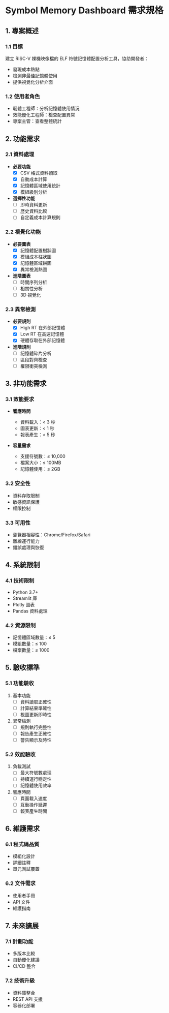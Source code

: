 # Symbol Memory Dashboard 需求規格

## 1. 專案概述

### 1.1 目標
建立 RISC-V 裸機映像檔的 ELF 符號記憶體配置分析工具，協助開發者：
- 發現成本熱點
- 檢測非最佳記憶體使用
- 提供視覺化分析介面

### 1.2 使用者角色
- 韌體工程師：分析記憶體使用情況
- 效能優化工程師：檢查配置異常
- 專案主管：查看整體統計

## 2. 功能需求

### 2.1 資料處理
- **必要功能**
  - [x] CSV 格式資料讀取
  - [x] 自動成本計算
  - [x] 記憶體區域使用統計
  - [x] 模組級別分析

- **選擇性功能**
  - [ ] 即時資料更新
  - [ ] 歷史資料比較
  - [ ] 自定義成本計算規則

### 2.2 視覺化功能
- **必要圖表**
  - [x] 記憶體配置樹狀圖
  - [x] 模組成本柱狀圖
  - [x] 記憶體區域餅圖
  - [x] 異常檢測熱圖

- **進階圖表**
  - [ ] 時間序列分析
  - [ ] 相關性分析
  - [ ] 3D 視覺化

### 2.3 異常檢測
- **必要規則**
  - [x] High RT 在外部記憶體
  - [x] Low RT 在高速記憶體
  - [x] 硬體存取在外部記憶體

- **進階規則**
  - [ ] 記憶體碎片分析
  - [ ] 區段對齊檢查
  - [ ] 權限衝突檢測

## 3. 非功能需求

### 3.1 效能要求
- **響應時間**
  - 資料載入：< 3 秒
  - 圖表更新：< 1 秒
  - 報表產生：< 5 秒

- **容量需求**
  - 支援符號數：≤ 10,000
  - 檔案大小：≤ 100MB
  - 記憶體使用：≤ 2GB

### 3.2 安全性
- 資料存取限制
- 敏感資訊保護
- 權限控制

### 3.3 可用性
- 瀏覽器相容性：Chrome/Firefox/Safari
- 離線運行能力
- 錯誤處理與恢復

## 4. 系統限制

### 4.1 技術限制
- Python 3.7+
- Streamlit 庫
- Plotly 圖表
- Pandas 資料處理

### 4.2 資源限制
- 記憶體區域數量：≤ 5
- 模組數量：≤ 100
- 檔案數量：≤ 1000

## 5. 驗收標準

### 5.1 功能驗收
1. 基本功能
   - [ ] 資料讀取正確性
   - [ ] 計算結果準確性
   - [ ] 視圖更新即時性

2. 異常檢測
   - [ ] 規則執行完整性
   - [ ] 報告產生正確性
   - [ ] 警告顯示及時性

### 5.2 效能驗收
1. 負載測試
   - [ ] 最大符號數處理
   - [ ] 持續運行穩定性
   - [ ] 記憶體使用效率

2. 響應時間
   - [ ] 頁面載入速度
   - [ ] 互動操作延遲
   - [ ] 報表產生時間

## 6. 維護需求

### 6.1 程式碼品質
- 模組化設計
- 詳細註釋
- 單元測試覆蓋

### 6.2 文件需求
- 使用者手冊
- API 文件
- 維護指南

## 7. 未來擴展

### 7.1 計劃功能
- 多版本比較
- 自動優化建議
- CI/CD 整合

### 7.2 技術升級
- 資料庫整合
- REST API 支援
- 容器化部署